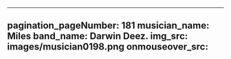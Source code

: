 ------
pagination_pageNumber: 181
musician_name: Miles
band_name: Darwin Deez.
img_src: images/musician0198.png
onmouseover_src: 
------